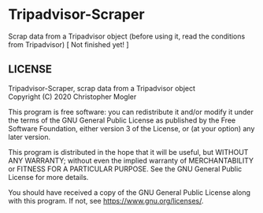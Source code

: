 # Tripadvisor-Scraper
Scrap data from a Tripadvisor object (before using it, read the conditions from Tripadvisor) 
[ Not finished yet! ]

## LICENSE
Tripadvisor-Scraper, scrap data from a Tripadvisor object  
Copyright (C) 2020 Christopher Mogler  
  
This program is free software: you can redistribute it and/or modify
it under the terms of the GNU General Public License as published by
the Free Software Foundation, either version 3 of the License, or
(at your option) any later version.  
  
This program is distributed in the hope that it will be useful,
but WITHOUT ANY WARRANTY; without even the implied warranty of
MERCHANTABILITY or FITNESS FOR A PARTICULAR PURPOSE.  See the
GNU General Public License for more details.  
  
You should have received a copy of the GNU General Public License
along with this program.  If not, see <https://www.gnu.org/licenses/>.  
